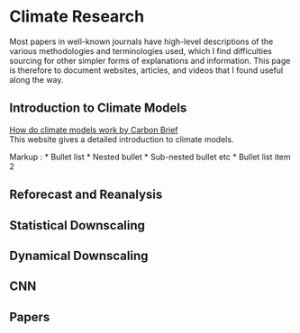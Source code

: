# Climate Research

Most papers in well-known journals have high-level descriptions of the various methodologies and terminologies used, which I find difficulties sourcing for other simpler forms of explanations and information. This page is therefore to document websites, articles, and videos that I found useful along the way.

## Introduction to Climate Models 
[How do climate models work by Carbon Brief](https://www.carbonbrief.org/qa-how-do-climate-models-work/) <br />
This website gives a detailed introduction to climate models. 

 Markup : * Bullet list
              * Nested bullet
                  * Sub-nested bullet etc
          * Bullet list item 2

## Reforecast and Reanalysis


## Statistical Downscaling


## Dynamical Downscaling


## CNN


## Papers
